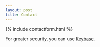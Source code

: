 ```yaml
---
layout: post
title: Contact
---
```


{% include contactform.html %}
<p>
For greater security, you can use <a href="https://keybase.io/rafalmasiarek">Keybase</a><!-- or, if you're familiar with OpenPGP, you can use <a href="#">my offline GPG public key</a>-->.
</p>
